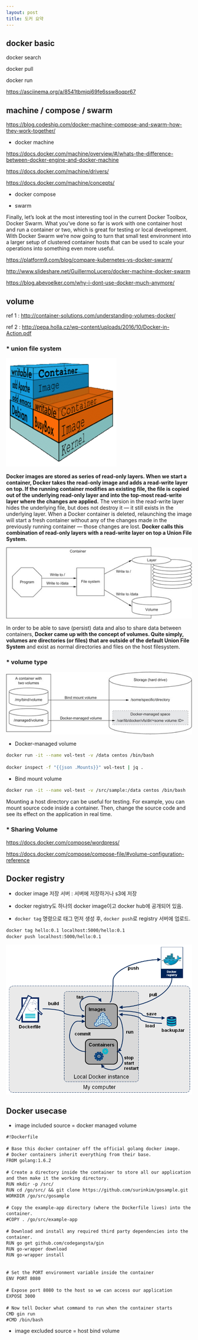```yaml
---
layout: post
title: 도커 요약
---
```



## docker basic ##

docker search

docker pull

docker run

https://asciinema.org/a/8541tbmjqi69fe6ssw8oqpr67



## machine / compose / swarm ##

https://blog.codeship.com/docker-machine-compose-and-swarm-how-they-work-together/


* docker machine

https://docs.docker.com/machine/overview/#/whats-the-difference-between-docker-engine-and-docker-machine

https://docs.docker.com/machine/drivers/

https://docs.docker.com/machine/concepts/

* docker compose


* swarm

Finally, let’s look at the most interesting tool in the current Docker Toolbox, Docker Swarm. What you’ve done so far is work with one container host and run a container or two, which is great for testing or local development. With Docker Swarm we’re now going to turn that small test environment into a larger setup of clustered container hosts that can be used to scale your operations into something even more useful. 

https://platform9.com/blog/compare-kubernetes-vs-docker-swarm/


http://www.slideshare.net/GuillermoLucero/docker-machine-docker-swarm




https://blog.abevoelker.com/why-i-dont-use-docker-much-anymore/


## volume

ref 1 : http://container-solutions.com/understanding-volumes-docker/

ref 2 : http://pepa.holla.cz/wp-content/uploads/2016/10/Docker-in-Action.pdf

### * union file system ###
![image_layers-1-300x295.png](/img/2017_03_30/docker1.png)

**Docker images are stored as series of read-only layers. When we start a container, Docker takes the read-only image and adds a read-write layer on top. If the running container modifies an existing file, the file is copied out of the underlying read-only layer and into the top-most read-write layer where the changes are applied.** The version in the read-write layer hides the underlying file, but does not destroy it — it still exists in the underlying layer. When a Docker container is deleted, relaunching the image will start a fresh container without any of the changes made in the previously running container — those changes are lost. **Docker calls this combination of read-only layers with a read-write layer on top a Union File System.**

![04fig01_alt.jpg](/img/2017_03_30/docker2.jpg)

In order to be able to save (persist) data and also to share data between containers, **Docker came up with the concept of volumes. Quite simply, volumes are directories (or files) that are outside of the default Union File System** and exist as normal directories and files on the host filesystem.

### * volume type ###

![04fig03_alt.jpg](/img/2017_03_30/docker3.jpg)

 * Docker-managed volume

```bash
docker run -it --name vol-test -v /data centos /bin/bash

docker inspect -f "{{json .Mounts}}" vol-test | jq .
```

* Bind mount volume

```bash
docker run -it --name vol-test -v /src/sample:/data centos /bin/bash
```


Mounting a host directory can be useful for testing. For example, you can mount source code inside a container. Then, change the source code and see its effect on the application in real time.

### * Sharing Volume ###

https://docs.docker.com/compose/wordpress/

https://docs.docker.com/compose/compose-file/#volume-configuration-reference


## Docker registry

- docker image 저장 서버 : 서버에 저장하거나 s3에 저장

- docker registry도 하나의 docker image이고 docker hub에 공개되어 있음.

- `docker tag` 명령으로 태그 먼저 생성 후, `docker push`로 registry 서버에 업로드.
```bash
docker tag hello:0.1 localhost:5000/hello:0.1
docker push localhost:5000/hello:0.1
```

![docker-stages.png](/img/2017_03_30/docker4.png)


## Docker usecase

- image included source = docker managed volume


```
#!Dockerfile

# Base this docker container off the official golang docker image.
# Docker containers inherit everything from their base.
FROM golang:1.6.2

# Create a directory inside the container to store all our application and then make it the working directory.
RUN mkdir -p /src/
RUN cd /go/src/ && git clone https://github.com/surinkim/gosample.git
WORKDIR /go/src/gosample

# Copy the example-app directory (where the Dockerfile lives) into the container.
#COPY . /go/src/example-app

# Download and install any required third party dependencies into the container.
RUN go get github.com/codegangsta/gin
RUN go-wrapper download
RUN go-wrapper install


# Set the PORT environment variable inside the container
ENV PORT 8080

# Expose port 8080 to the host so we can access our application
EXPOSE 3000

# Now tell Docker what command to run when the container starts
CMD gin run
#CMD /bin/bash

```

- image excluded source = host bind volume
